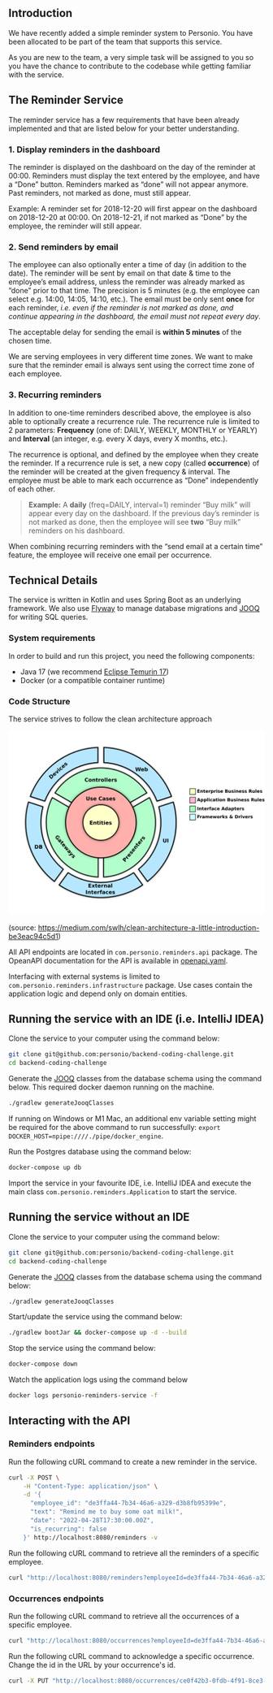 ## Introduction

We have recently added a simple reminder system to Personio. You have been allocated to be part of the team that supports this service.

As you are new to the team, a very simple task will be assigned to you so you have the chance to contribute to the codebase while getting familiar with the service.

## The Reminder Service

The reminder service has a few requirements that have been already implemented and that are listed below for your better understanding.

### 1. Display reminders in the dashboard
The reminder is displayed on the dashboard on the day of the reminder at 00:00. Reminders must display the text entered by the employee, and have a “Done” button. Reminders marked as “done” will not appear anymore. Past reminders, not marked as done, must still appear.

Example: A reminder set for 2018-12-20 will first appear on the dashboard on 2018-12-20 at 00:00. On 2018-12-21, if not marked as “Done” by the employee, the reminder will still appear.

### 2. Send reminders by email
The employee can also optionally enter a time of day (in addition to the date). The reminder will be sent by email on that date & time to the employee’s email address, unless the reminder was already marked as ”done” prior to that time. The precision is 5 minutes (e.g. the employee can select e.g. 14:00, 14:05, 14:10, etc.). The email must be only sent **once** for each reminder, *i.e. even if the reminder is not marked as done, and continue appearing in the dashboard, the email must not repeat every day*.

The acceptable delay for sending the email is **within 5 minutes** of the chosen time.

We are serving employees in very different time zones. We want to make sure that the reminder email is always sent using the correct time zone of each employee.

###  3. Recurring reminders
In addition to one-time reminders described above, the employee is also able to optionally create a recurrence rule. The recurrence rule is limited to 2 parameters: **Frequency** (one of: DAILY, WEEKLY, MONTHLY or YEARLY) and **Interval** (an integer, e.g. every X days, every X months, etc.).

The recurrence is optional, and defined by the employee when they create the reminder. If a recurrence rule is set, a new copy (called **occurrence**) of the reminder will be created at the given frequency & interval. The employee must be able to mark each occurrence as “Done” independently of each other.

> **Example:** A **daily** (freq=DAILY, interval=1) reminder “Buy milk” will appear every day on the dashboard. If the previous day’s reminder is not marked as done, then the employee will see **two** “Buy milk” reminders on his dashboard.

When combining recurring reminders with the “send email at a certain time” feature, the employee will receive one email per occurrence.

## Technical Details

The service is written in Kotlin and uses Spring Boot as an underlying framework. 
We also use [Flyway](http://flywaydb.org/) to manage database migrations and [JOOQ](http://jooq.org/) for writing SQL queries.

### System requirements

In order to build and run this project, you need the following components:

- Java 17 (we recommend [Eclipse Temurin 17](https://adoptium.net/temurin/releases/?version=17))
- Docker (or a compatible container runtime)

### Code Structure

The service strives to follow the clean architecture approach

![clean architecture diagram](docs/clean_architecture.png)

(source: https://medium.com/swlh/clean-architecture-a-little-introduction-be3eac94c5d1)

All API endpoints are located in `com.personio.reminders.api` package. The OpeanAPI documentation for the API is available in [openapi.yaml](openapi.yaml).

Interfacing with external systems is limited to `com.personio.reminders.infrastructure` package.
Use cases contain the application logic and depend only on domain entities.

## Running the service with an IDE (i.e. IntelliJ IDEA)

Clone the service to your computer using the command below:
```sh
git clone git@github.com:personio/backend-coding-challenge.git
cd backend-coding-challenge
```

Generate the [JOOQ](https://www.jooq.org/) classes from the database schema using the command below. This required docker daemon running on the machine.
```sh
./gradlew generateJooqClasses
```

If running on Windows or M1 Mac, an additional env variable setting might be required for the above command to run successfully: `export DOCKER_HOST=npipe:////./pipe/docker_engine`.

Run the Postgres database using the command below:
```sh
docker-compose up db
```

Import the service in your favourite IDE, i.e. IntelliJ IDEA and execute the main class `com.personio.reminders.Application` to start the service.

## Running the service without an IDE

Clone the service to your computer using the command below:
```sh
git clone git@github.com:personio/backend-coding-challenge.git
cd backend-coding-challenge
```

Generate the [JOOQ](https://www.jooq.org/) classes from the database schema using the command below:
```sh
./gradlew generateJooqClasses
```

Start/update the service using the command below:

```sh
./gradlew bootJar && docker-compose up -d --build
```

Stop the service using the command below:

```sh
docker-compose down
```

Watch the application logs using the command below

```sh
docker logs personio-reminders-service -f
```

## Interacting with the API

### Reminders endpoints 

Run the following cURL command to create a new reminder in the service.

```sh
curl -X POST \
    -H "Content-Type: application/json" \
    -d '{
      "employee_id": "de3ffa44-7b34-46a6-a329-d3b8fb95399e",
      "text": "Remind me to buy some oat milk!",
      "date": "2022-04-28T17:30:00.00Z",
      "is_recurring": false
    }' http://localhost:8080/reminders -v
```

Run the following cURL command to retrieve all the reminders of a specific employee.

```sh
curl "http://localhost:8080/reminders?employeeId=de3ffa44-7b34-46a6-a329-d3b8fb95399e" -v
```

### Occurrences endpoints

Run the following cURL command to retrieve all the occurrences of a specific employee.

```sh
curl "http://localhost:8080/occurrences?employeeId=de3ffa44-7b34-46a6-a329-d3b8fb95399e" -v
```

Run the following cURL command to acknowledge a specific occurrence. Change the id in the URL by your occurrence's id.

```sh
curl -X PUT "http://localhost:8080/occurrences/ce0f42b3-0fdb-4f91-8ce3-a853c1f06c06" -v
```
